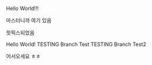 
Hello World!!!

마스터니까 여기 있음

핫픽스되었음

Hello World!
TESTING Branch Test
TESTING Branch Test2

어서오세요 ㅎㅎ